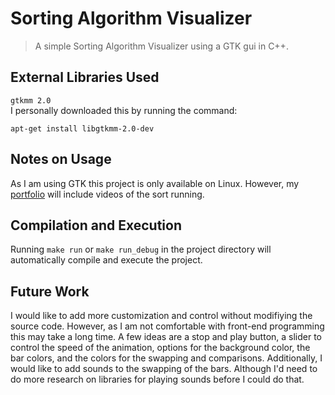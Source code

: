 # Sorting Algorithm Visualizer
> A simple Sorting Algorithm Visualizer using a GTK gui in C++.

## External Libraries Used

`gtkmm 2.0`\
I personally downloaded this by running the command:
```
apt-get install libgtkmm-2.0-dev
```

## Notes on Usage

As I am using GTK this project is only available on Linux. However, my [portfolio](https://aaronthenerd.github.io/Portfolio) will include videos of the sort running.

## Compilation and Execution

Running `make run` or `make run_debug` in the project directory will automatically compile and execute the project. 

## Future Work

I would like to add more customization and control without modifiying the source code. However, as I am not comfortable with front-end programming this may take a long time. A few ideas are a stop and play button, a slider to control the speed of the animation, options for the background color, the bar colors, and the colors for the swapping and comparisons. Additionally, I would like to add sounds to the swapping of the bars. Although I'd need to do more research on libraries for playing sounds before I could do that.